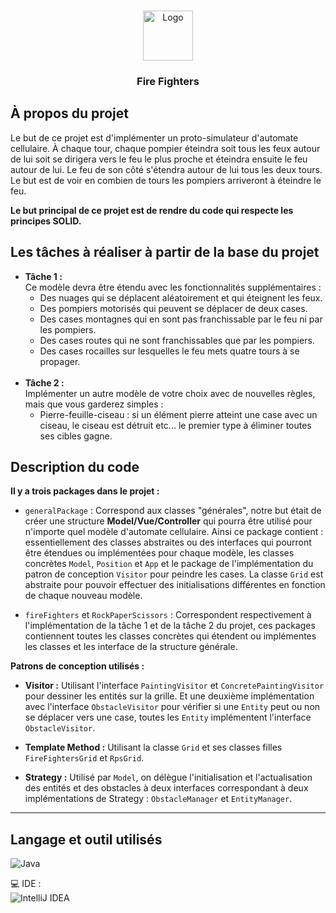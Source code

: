 <br/>
<p align="center">
  <a href="https://github.com/ycncy/FireFighters">
    <img src="https://png.pngtree.com/png-clipart/20211031/original/pngtree-cute-handdraw-cartoon-fireman-illustrations-png-image_6894191.png" alt="Logo" width="80" height="80">
  </a>

  <h3 align="center">Fire Fighters</h3>

</p>



## À propos du projet

Le but de ce projet est d'implémenter un proto-simulateur d'automate cellulaire. À chaque tour, chaque pompier éteindra soit tous les feux autour de lui soit se dirigera vers le feu le plus proche et éteindra ensuite le feu autour de lui. Le feu de son côté s'étendra autour de lui tous les deux tours. Le but est de voir en combien de tours les pompiers arriveront à éteindre le feu.

<strong>Le but principal de ce projet est de rendre du code qui respecte les principes SOLID.</strong>

## Les tâches à réaliser à partir de la base du projet

- <strong>Tâche 1 : </strong><br>Ce modèle devra être étendu avec les fonctionnalités supplémentaires :
   - Des nuages qui se déplacent aléatoirement et qui éteignent les feux.
   - Des pompiers motorisés qui peuvent se déplacer de deux cases.
   - Des cases montagnes qui en sont pas franchissable par le feu ni par les pompiers.
   - Des cases routes qui ne sont franchissables que par les pompiers.
   - Des cases rocailles sur lesquelles le feu mets quatre tours à se propager.
<br><br>
- <strong>Tâche 2 : </strong><br>Implémenter un autre modèle de votre choix avec de nouvelles règles, mais que vous
garderez simples :
   - Pierre-feuille-ciseau : si un élément pierre atteint une case avec un ciseau, le ciseau est détruit etc... le premier type à éliminer toutes ses cibles gagne.

## Description du code
**Il y a trois packages dans le projet :**
* `generalPackage` : Correspond aux classes "générales", notre but était de créer une structure
**Model/Vue/Controller** qui pourra être utilisé pour n'importe quel modèle d'automate cellulaire. Ainsi
ce package contient : essentiellement des classes abstraites ou des interfaces qui pourront être étendues
ou implémentées pour chaque modèle, les classes concrètes `Model`, `Position` et `App` et le 
package de l'implémentation du patron de conception `Visitor` pour peindre les cases. La classe
`Grid` est abstraite pour pouvoir effectuer des initialisations différentes en fonction de chaque nouveau modèle.

  
* `fireFighters` et `RockPaperScissors` : Correspondent respectivement à l'implémentation de la tâche 1 et 
de la tâche 2 du projet, ces packages contiennent toutes les classes concrètes qui étendent ou implémentes les
classes et les interface de la structure générale.

**Patrons de conception utilisés :**
* **Visitor :** Utilisant l'interface `PaintingVisitor` et `ConcretePaintingVisitor` pour dessiner les entités sur la grille.
Et une deuxième implémentation avec l'interface `ObstacleVisitor` pour vérifier si une `Entity` peut ou non se déplacer vers
une case, toutes les `Entity` implémentent l'interface `ObstacleVisitor`.


* **Template Method :** Utilisant la classe `Grid` et ses classes filles `FireFightersGrid` et `RpsGrid`.


* **Strategy :** Utilisé par `Model`, on délègue l'initialisation et l'actualisation des entités et des obstacles à
deux interfaces correspondant à deux implémentations de Strategy : `ObstacleManager` et `EntityManager`.
****

## Langage et outil utilisés

![Java](https://img.shields.io/badge/java-%23ED8B00.svg?style=for-the-badge&logo=java&logoColor=white)

💻 IDE : <br>
![IntelliJ IDEA](https://img.shields.io/badge/IntelliJIDEA-000000.svg?style=for-the-badge&logo=intellij-idea&logoColor=white)
